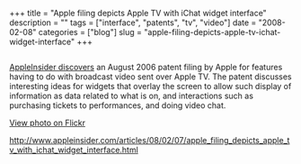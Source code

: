 +++
title = "Apple filing depicts Apple TV with iChat widget interface"
description = ""
tags = ["interface", "patents", "tv", "video"]
date = "2008-02-08"
categories = ["blog"]
slug = "apple-filing-depicts-apple-tv-ichat-widget-interface"
+++



<p><img src="http://farm3.static.flickr.com/2273/2250762446_b4e768e930_o.png" alt="" class="notebook-image" /></p>
<p><a href="http://www.appleinsider.com/articles/08/02/07/apple_filing_depicts_apple_tv_with_ichat_widget_interface.html">AppleInsider discovers</a> an August 2006 patent filing by Apple for features having to do with broadcast video sent over Apple TV. The patent discusses interesting ideas for widgets that overlay the screen to allow such display of information as data related to what is on, and interactions such as purchasing tickets to performances, and doing video chat.</p>
<p><a href="http://www.flickr.com/photos/jibbajabba/2250762446/" title="AppleInsider | Apple filing depicts Apple TV with iChat widget interface by jibbajabba, on Flickr">View photo on Flickr</a></p>
    
  <a href="http://www.appleinsider.com/articles/08/02/07/apple_filing_depicts_apple_tv_with_ichat_widget_interface.html">http://www.appleinsider.com/articles/08/02/07/apple_filing_depicts_apple_tv_with_ichat_widget_interface.html</a>
